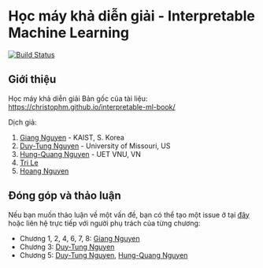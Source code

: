 # Học máy khả diễn giải - Interpretable Machine Learning

[![Build Status](https://travis-ci.org/christophM/interpretable-ml-book.svg?branch=master)](https://travis-ci.org/christophM/interpretable-ml-book)

## Giới thiệu
Học máy khả diễn giải
Bản gốc của tài liệu: https://christophm.github.io/interpretable-ml-book/

Dịch giả:

1. [Giang Nguyen](nguyengiangbkhn@gmail.com) - KAIST, S. Korea
2. [Duy-Tung Nguyen](tungnguyen211098@gmail.com) - University of Missouri, US
3. [Hung-Quang Nguyen](hungquangnguyen66@gmail.com) - UET VNU, VN
4. [Tri Le](ledinhtri.cse.hcmut@gmail.com)
5. [Hoang Nguyen]()

## Đóng góp và thảo luận
Nếu bạn muốn thảo luận về một vấn đề, bạn có thể tạo một issue ở tại [đây](https://github.com/giangnguyen2412/InterpretableMLBook-Vietnamese/issues)
hoặc liên hệ trực tiếp với người phụ trách của từng chương:

- Chương 1, 2, 4, 6, 7, 8: [Giang Nguyen](nguyengiangbkhn@gmail.com)
- Chương 3: [Duy-Tung Nguyen](tungnguyen211098@gmail.com)
- Chương 5: [Duy-Tung Nguyen](tungnguyen211098@gmail.com), [Hung-Quang Nguyen](hungquangnguyen66@gmail.com)

